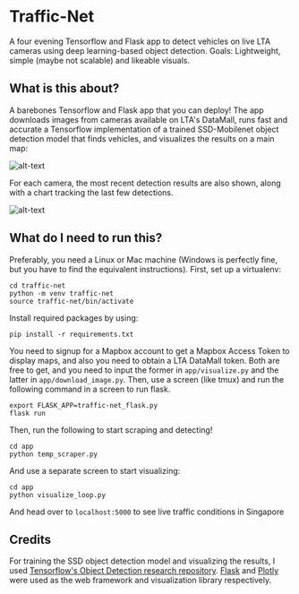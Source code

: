 # Traffic-Net
A four evening Tensorflow and Flask app to detect vehicles on live LTA cameras using deep learning-based object detection. Goals: Lightweight, simple (maybe not scalable) and likeable visuals.

## What is this about?
A barebones Tensorflow and Flask app that you can deploy! The app downloads images from cameras available on LTA's DataMall, runs fast and accurate a Tensorflow implementation of a trained SSD-Mobilenet object detection model that finds vehicles, and visualizes the results on a main map:

![alt-text](https://github.com/billcai/traffic-net/blob/master/images/index_page.png "Main Page")

For each camera, the most recent detection results are also shown, along with a chart tracking the last few detections.

![alt-text](https://github.com/billcai/traffic-net/blob/master/images/single_page.png "Single Camera Page")

## What do I need to run this?

Preferably, you need a Linux or Mac machine (Windows is perfectly fine, but you have to find the equivalent instructions). First, set up a virtualenv:

```
cd traffic-net
python -m venv traffic-net
source traffic-net/bin/activate
```
Install required packages by using:
```
pip install -r requirements.txt
```
You need to signup for a Mapbox  account to get a Mapbox Access Token to display maps, and also you need to obtain a LTA DataMall token. Both are free to get, and you need to input the former in `app/visualize.py` and the latter in `app/download_image.py`. Then, use a screen (like tmux) and run the following command in a screen to run flask.
```
export FLASK_APP=traffic-net_flask.py
flask run
```
Then, run the following to start scraping and detecting!
```
cd app
python temp_scraper.py
```
And use a separate screen to start visualizing:
```
cd app
python visualize_loop.py
```
And head over to `localhost:5000` to see live traffic conditions in Singapore

## Credits

For training the SSD object detection model and visualizing the results, I used [Tensorflow's Object Detection research repository](https://github.com/tensorflow/models/tree/master/research/object_detection). [Flask](http://flask.pocoo.org/) and [Plotly](https://github.com/plotly/plotly.py) were used as the web framework and visualization library respectively.
